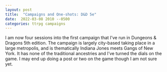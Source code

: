 ```yaml
---
layout: post
title:  "Campaigns and One-shots: D&D 5e"
date:  2022-03-08 2010 --0500
categories: ttrpg campaigns
---
```

I am now four sessions into the first campaign that I’ve run in Dungeons & Dragons 5th edition. The campaign is largely city-based taking place in a large metropolis, and is thematically Indiana Jones meets Gangs of New York. It has none of the traditional ancestries and I’ve turned the dials on the game. I may end up doing a post or two on the game though I am not sure yet. 
                